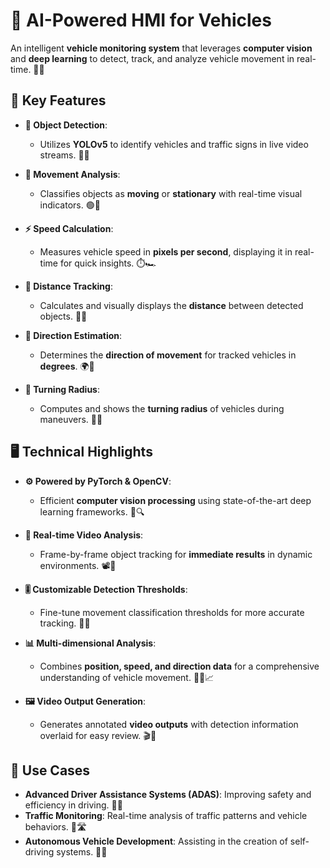 # 🚗 AI-Powered HMI for Vehicles

An intelligent **vehicle monitoring system** that leverages **computer vision** and **deep learning** to detect, track, and analyze vehicle movement in real-time. 🤖🚙

## 🔑 Key Features

- **🎯 Object Detection**: 
  - Utilizes **YOLOv5** to identify vehicles and traffic signs in live video streams. 🛑🚗
  
- **📍 Movement Analysis**: 
  - Classifies objects as **moving** or **stationary** with real-time visual indicators. 🟢🔴
  
- **⚡ Speed Calculation**: 
  - Measures vehicle speed in **pixels per second**, displaying it in real-time for quick insights. ⏱️🏎️
  
- **📏 Distance Tracking**: 
  - Calculates and visually displays the **distance** between detected objects. 📏🚙
  
- **🔄 Direction Estimation**: 
  - Determines the **direction of movement** for tracked vehicles in **degrees**. 🌍🧭
  
- **🔁 Turning Radius**: 
  - Computes and shows the **turning radius** of vehicles during maneuvers. 🔄📐

## 🖥️ Technical Highlights

- **⚙️ Powered by PyTorch & OpenCV**: 
  - Efficient **computer vision processing** using state-of-the-art deep learning frameworks. 🧠🔍
  
- **🎥 Real-time Video Analysis**: 
  - Frame-by-frame object tracking for **immediate results** in dynamic environments. 📽️🔄
  
- **🎚️ Customizable Detection Thresholds**: 
  - Fine-tune movement classification thresholds for more accurate tracking. 🎯🔧

- **📊 Multi-dimensional Analysis**: 
  - Combines **position, speed, and direction data** for a comprehensive understanding of vehicle movement. 🚗📍📈

- **🖼️ Video Output Generation**: 
  - Generates annotated **video outputs** with detection information overlaid for easy review. 🎬🎨

## 🚗 Use Cases

- **Advanced Driver Assistance Systems (ADAS)**: Improving safety and efficiency in driving. 🚗💡
- **Traffic Monitoring**: Real-time analysis of traffic patterns and vehicle behaviors. 🚦🛣️
- **Autonomous Vehicle Development**: Assisting in the creation of self-driving systems. 🤖🚙
